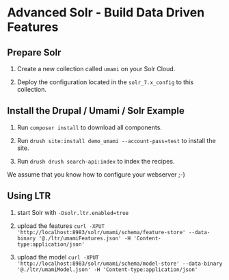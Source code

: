 Advanced Solr - Build Data Driven Features
==========================================

Prepare Solr
------------

1. Create a new collection called `umami` on your Solr Cloud.

2. Deploy the configuration located in the `solr_7.x_config` to this collection. 


Install the Drupal / Umami / Solr Example
-----------------------------------------

1. Run `composer install` to download all components.

2. Run `drush site:install demo_umami --account-pass=test` to install the site.

3. Run `drush drush search-api:index` to index the recipes.

We assume that you know how to configure your webserver ;-)


Using LTR
---------

1. start Solr with `-Dsolr.ltr.enabled=true`

2. upload the features
`curl -XPUT 'http://localhost:8983/solr/umami/schema/feature-store' --data-binary '@./ltr/umamiFeatures.json' -H 'Content-type:application/json'`

3. upload the model
`curl -XPUT 'http://localhost:8983/solr/umami/schema/model-store' --data-binary '@./ltr/umamiModel.json' -H 'Content-type:application/json'`

